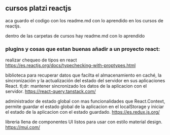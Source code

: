 ## cursos platzi reactjs

aca guardo el codigo con los readme.md con lo aprendido en los cursos de reactjs.

dentro de las carpetas de cursos hay readme.md con lo aprendido

### plugins y cosas que estan buenas añadir a un proyecto react:

realizar chequeo de tipos en react
https://es.reactjs.org/docs/typechecking-with-proptypes.html

biblioteca para recuperar datos que facilta el almacenamiento en caché, la sincronización y la actualización del estado del servidor en sus aplicaciones React.
tl;dr:
mantener sincronizado los datos de la aplicacion con el servidor.
https://react-query.tanstack.com/

administrador de estado global con mas funcionalidades que React.Context, permite guardar el estado global de la aplicacion en el localStorage y iniciar el estado de la aplicacion con el estado guardado.
https://es.redux.js.org/

libreria llena de componentes UI listos para usar con estilo material design.
https://mui.com/
